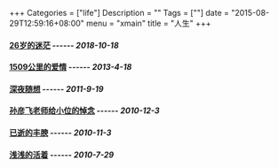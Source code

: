 +++
Categories = ["life"]
Description = ""
Tags = [""]
date = "2015-08-29T12:59:16+08:00"
menu = "xmain"
title = "人生"
+++

#### **[26岁的迷茫](/post/life/26岁的迷茫)** ------  *2018-10-18*
#### **[1509公里的爱情](/post/love/1509公里的爱情)**   ------ *2013-4-18*
#### **[深夜随想](/post/life/深夜随想)** ------ *2011-9-19*
#### **[孙彦飞老师给小位的悼念](/post/life/孙彦飞老师给小位的悼念)** ------ *2010-12-3*
#### **[已逝的丰腴](/post/life/已逝的丰腴)** ------  *2010-11-3*
#### **[浅浅的活着](/post/life/浅浅的活着)** ------  *2010-7-29*
